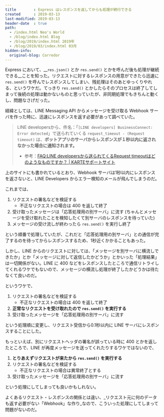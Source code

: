```yaml
---
title        : Express はレスポンスを返してからも処理が続行できる
created      : 2019-03-13
last-modified: 2019-03-13
header-date  : true
path:
  - /index.html Neo's World
  - /blog/index.html Blog
  - /blog/2019/index.html 2019年
  - /blog/2019/03/index.html 03月
hidden-info:
  original-blog: Corredor
---
```


Express において、__`res.json()` とか `res.send()` とかを呼んだ後も処理が継続できる__ことを知った。リクエストに対するレスポンスの用意ができたら迅速に `res.send()` を呼んでレスポンスしてしまい、残処理はそのあとゆっくりやれる、というワケだ。てっきり `res.send()` とかしたらそのプロセスは終了してしまって後続の処理は動かないものと思っていたが、非同期処理でもきちんと動くし、問題なさげだった。

経緯としては、LINE Messaging API からメッセージを受け取る Webhook サーバを作った時に、迅速にレスポンスを返す必要があって調べていた。

> LINE developersから、件名：「`[LINE developers] BusinessConnect: Error detected`」で送られていくる `request_timeout - (Request timeout)` は、__ボットアプリのサーバからレスポンスが１秒以内に返されなかった場合に通知されます。__
> 
> - 参考：[FAQ:LINE developersから送られてくるRequest timeoutはどのようなものですか？ | KARTEサポートサイト](https://support2.karte.io/note/note-line/11834/)

上のサイトにも書かれているとおり、Webhook サーバは1秒以内にレスポンスを返さないと、LINE Developers からエラー検知のメールが飛んでしまうのだ。

これまでは、

1. リクエストの署名などを検証する
    - 不正なリクエストの場合は 400 を返して終了
2. 受け取ったメッセージは「応答処理用の別サーバ」に流す (ちゃんとメッセージを受け取れたことを検知したくて別サーバのレスポンスを待っていた)
3. メッセージの受け流しが終わったら `res.send()` を実行し終了

という順番で処理していたが、これだと「応答処理用の別サーバ」との通信が完了するのを待ってからレスポンスするため、1秒近くかかることもあった。

しかし、LINE からのリクエストに対しては、「メッセージを別サーバに横流しできたか」とか「メッセージに対して返信したかどうか」とかいった「処理結果」は一切関係がない。LINE に 400 などをレスポンスしたところで通信リトライしてくれるワケでもないので、メッセージの横流し処理が終了したかどうかは待たなくて良いのだ。

というワケで、

1. リクエストの署名などを検証する
    - 不正なリクエストの場合は 400 を返して終了
2. __正常なリクエストを受け取れたので `res.send()` を実行する__
3. 受け取ったメッセージを「応答処理用の別サーバ」に流す

という処理順に変更し、リクエスト受信から0.1秒以内に LINE サーバにレスポンスすることにした。

もっといえば、別にリクエストヘッダの署名が誤っている時に 400 とかを返したところで、LINE が再度メッセージを送ってくれたりするワケではないので、

1. __とりあえずリクエストが来たから `res.send()` を実行する__
2. リクエストの署名などを検証する
    - 不正なリクエストの場合は異常終了とする
3. 受け取ったメッセージを「応答処理用の別サーバ」に流す

という処理にしてしまっても良いかもしれない。

よくあるリクエスト・レスポンスの関係とは違い、_リクエスト元に何のデータも返す必要がない「Webhook」な作り_なので、こういった処理にしてしまって問題がないのだ。
